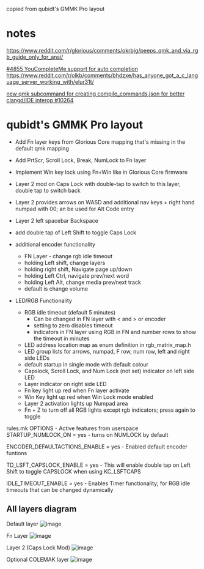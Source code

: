 copied from qubidt's GMMK Pro layout

# notes

https://www.reddit.com/r/glorious/comments/okrbjg/peeps_qmk_and_via_rgb_guide_only_for_ansi/

[#4855 YouCompleteMe support for auto completion](https://github.com/qmk/qmk_firmware/issues/4855)
https://www.reddit.com/r/olkb/comments/bhdzxe/has_anyone_got_a_c_language_server_working_with/elur31t/

[ new qmk subcommand for creating compile_commands.json for better clangd/IDE interop #10264](https://github.com/qmk/qmk_firmware/pull/10264)


# qubidt's GMMK Pro layout

- Add Fn layer keys from Glorious Core mapping that's missing in the default qmk mapping
- Add PrtScr, Scroll Lock, Break, NumLock to Fn layer
- Implement Win key lock using Fn+Win like in Glorious Core firmware
- Layer 2 mod on Caps Lock with double-tap to switch to this layer, double tap to switch back
- Layer 2 provides arrows on WASD and additional nav keys + right hand numpad with 00; an be used for Alt Code entry
- Layer 2 left spacebar Backspace
- add double tap of Left Shift to toggle Caps Lock
- additional encoder functionality
    - FN Layer - change rgb idle timeout
    - holding Left shift, change layers
    - holding right shift, Navigate page up/down
    - holding Left Ctrl, navigate prev/next word
    - holding Left Alt, change media prev/next track
    - default is change volume
    
- LED/RGB Functionality
    - RGB idle timeout (default 5 minutes)
        - Can be changed in FN layer with < and > or encoder
        - setting to zero disables timeout
        - indicators in FN layer using RGB in FN and number rows to show the timeout in minutes
    - LED address location map as enum definition in rgb_matrix_map.h
    - LED group lists for arrows, numpad, F row, num row, left and right side LEDs
    - default startup in single mode with default colour 
    - Capslock, Scroll Lock, and Num Lock (not set) indicator on left side LED
    - Layer indicator on right side LED
    - Fn key light up red when Fn layer activate
    - Win Key light up red when Win Lock mode enabled
    - Layer 2 activation lights up Numpad area
    - Fn + Z to turn off all RGB lights except rgb indicators; press again to toggle

rules.mk OPTIONS - Active features from userspace
STARTUP_NUMLOCK_ON = yes
    - turns on NUMLOCK by default

ENCODER_DEFAULTACTIONS_ENABLE = yes
    - Enabled default encoder funtions
  
TD_LSFT_CAPSLOCK_ENABLE = yes
    - This will enable double tap on Left Shift to toggle CAPSLOCK when using KC_LSFTCAPS

IDLE_TIMEOUT_ENABLE = yes
    - Enables Timer functionality; for RGB idle timeouts that can be changed dynamically

## All layers diagram
Default layer
![image](https://user-images.githubusercontent.com/71780717/124177658-82324880-da7e-11eb-9421-b69100131062.png)

Fn Layer
![image](https://user-images.githubusercontent.com/71780717/131255937-06c9691b-835f-4c94-93e6-6d1dc3de272b.png)

Layer 2 (Caps Lock Mod)
![image](https://user-images.githubusercontent.com/71780717/124177683-8b231a00-da7e-11eb-9434-e2475f679a54.png)

Optional COLEMAK layer
![image](https://user-images.githubusercontent.com/71780717/131235050-980d2f54-2d23-4ae8-a83f-9fcdbe60d6cb.png)
